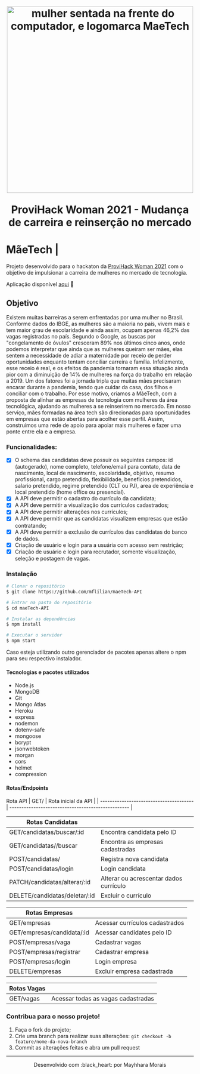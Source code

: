 <h1 align="center">
  <img src="public/images/maeJPG" alt="mulher sentada na frente do computador, e logomarca MaeTech" width="500">
<p align="center">ProviHack Woman 2021 - Mudança de carreira e reinserção no mercado<p>
</h1>

#  MãeTech | 
Projeto desenvolvido para o hackaton da [ProviHack Woman 2021](https://marketing.provi.com.br/provi-hack-woman) com o objetivo de impulsionar a carreira de mulheres no mercado de tecnologia.

<p align="center">

Aplicação disponível [aqui](https://diversyhub.herokuapp.com/) :black_heart: 
<p>

## Objetivo

Existem muitas barreiras a serem enfrentadas por uma mulher no Brasil. Conforme dados do IBGE, as mulheres são a maioria no país, vivem mais e tem maior grau de escolaridade e ainda assim, ocupam apenas 46,2% das vagas registradas no país. 
Segundo o Google, as buscas por "congelamento de óvulos" cresceram 89% nos últimos cinco anos, onde podemos interpretar que ainda que as mulheres queiram ser mães, elas sentem a necessidade de adiar a maternidade por receio de perder oportunidades enquanto tentam conciliar carreira e família. 
Infelizmente, esse receio é real, e os efeitos da pandemia tornaram essa situação ainda pior com a diminuição de 14% de mulheres na força do trabalho em relação a 2019. 
Um dos fatores foi a jornada tripla que muitas mães precisaram encarar durante a pandemia, tendo que cuidar da casa, dos filhos e conciliar com o trabalho.
Por esse motivo, criamos a MãeTech, com a proposta de alinhar as empresas de tecnologia com mulheres da área tecnológica, ajudando as mulheres a se reinserirem no mercado. Em nosso serviço, mães formadas na área tech são direcionadas para oportunidades em empresas que estão abertas para acolher esse perfil.
Assim, construímos uma rede de apoio para apoiar mais mulheres e fazer uma ponte entre ela e a empresa.




### Funcionalidades:

- [x] O schema das candidatas deve possuir os seguintes campos: id (autogerado), nome completo, telefone/email para contato, data de nascimento, local de nascimento, escolaridade, objetivo, resumo profissional, cargo pretendido, flexibilidade, beneficios pretendidos, salario pretendido, regime pretendido (CLT ou PJ), area de experiência e local pretendido (home office ou presencial).
- [x] A API deve permitir o cadastro do currículo da candidata;
- [x] A API deve permitir a visualização dos currículos cadastrados;
- [x] A API deve permitir alterações nos currículos;
- [x] A API deve permitir que as candidatas visualizem empresas que estão contratando;
- [x] A API deve permitir a exclusão de currículos das candidatas do banco de dados.
- [x] Criação de usuário e login para a usuária com acesso sem restrição;
- [x] Criação de usuário e login para recrutador, somente visualização, seleção e postagem de vagas.

### Instalação

```bash
# Clonar o repositório
$ git clone https://github.com/mflilian/maeTech-API

# Entrar na pasta do repositório
$ cd maeTech-API

# Instalar as dependências
$ npm install

# Executar o servidor
$ npm start

```
Caso esteja utilizando outro gerenciador de pacotes apenas altere o npm para seu respectivo instalador.


#### Tecnologias e pacotes utilizados
- Node.js
- MongoDB
- Git
- Mongo Atlas
- Heroku
- express
- nodemon
- dotenv-safe
- mongoose
- bcrypt
- jsonwebtoken
- morgan
- cors
- helmet
- compression




#### Rotas/Endpoints

Rota API 
| GET/                                     | Rota inicial da API                                |
| ---------------------------------------  | -------------------------------------------------- |


| Rotas  Candidatas                        |                                                    |
| ---------------------------------------  | -------------------------------------------------- | 
| GET/candidatas/buscar/:id                | Encontra candidata pelo ID                         |
| GET/candidatas//buscar                   | Encontra as empresas cadastradas                   |
| POST/candidatas/                         | Registra nova candidata                            |
| POST/candidatas/login                    | Login candidata                                    |
| PATCH/candidatas/alterar/:id             | Alterar ou acrescentar dados currículo             |
| DELETE/candidatas/deletar/:id            | Excluir o currículo                                |


| Rotas Empresas                           |                                                    |
| ---------------------------------------  | -------------------------------------------------- | 
| GET/empresas                             | Acessar currículos cadastrados                     |
| GET/empresas/candidata/:id               | Acessar candidates pelo ID                         |
| POST/empresas/vaga                       | Cadastrar vagas                                    |
| POST/empresas/registrar                  | Cadastrar empresa                                  |
| POST/empresas/login                      | Login empresa                                      |
| DELETE/empresas                          | Excluir empresa cadastrada                         |


| Rotas Vagas                              |                                                    |
| ---------------------------------------  | -------------------------------------------------- | 
| GET/vagas                                | Acessar todas as vagas cadastradas                 |



### Contribua para o nosso projeto!

1. Faça o fork do projeto;
2. Crie uma branch para realizar suas alterações: `git checkout -b feature/nome-da-nova-branch`
3. Commit as alterações feitas e abra um pull request


------------



<p align="center">
Desenvolvido com :black_heart: por Mayhhara Morais 
</p>

